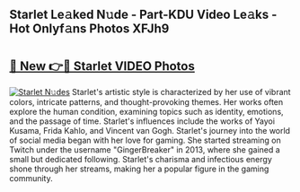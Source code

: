 ## Starlet Le𝚊ked N𝚞de - Part-KDU Video Le𝚊ks - Hot Onlyf𝚊ns Photos XFJh9

# <h2><a href="http://ab88501.deff.icu/?id=Starlet">🔗 New 👉🔴 Starlet VIDEO Photos</a></h2>

[![Starlet N𝚞des](https://i.imgur.com/rIISA9y.gif)](http://ab88501.deff.icu/?id=Starlet)
Starlet's artistic style is characterized by her use of vibrant colors, intricate patterns, and thought-provoking themes. Her works often explore the human condition, examining topics such as identity, emotions, and the passage of time. Starlet's influences include the works of Yayoi Kusama, Frida Kahlo, and Vincent van Gogh. Starlet's journey into the world of social media began with her love for gaming. She started streaming on Twitch under the username "GingerBreaker" in 2013, where she gained a small but dedicated following. Starlet's charisma and infectious energy shone through her streams, making her a popular figure in the gaming community.
